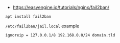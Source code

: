 * https://easyengine.io/tutorials/nginx/fail2ban/

```shell
apt install fail2ban
```

`/etc/fail2ban/jail.local` example
```
ignoreip = 127.0.0.1/8 192.168.0.0/24 domain.tld
```
